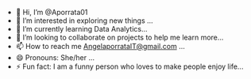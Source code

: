 - 👋 Hi, I’m @Aporrata01
- 👀 I’m interested in exploring new things ...
- 🌱 I’m currently learning Data Analytics...
- 💞️ I’m looking to collaborate on projects to help me learn more...
- 📫 How to reach me AngelaporrataIT@gmail.com ...
- 😄 Pronouns: She/her ...
- ⚡ Fun fact: I am a funny person who loves to make people enjoy life...

<!---
Aporrata01/Aporrata01 is a ✨ special ✨ repository because its `README.md` (this file) appears on your GitHub profile.
You can click the Preview link to take a look at your changes.
--->
